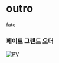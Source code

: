 # outro
fate

### 페이트 그랜드 오더

[![PV](https://cdn.namuwikiusercontent.com/3e/3ea4659b5adb4e7a2ff5f57df78aebf730c42091af18baed7db7616861696885.jpg)](https://www.youtube.com/watch?v=tFLsOv2RYts)  

